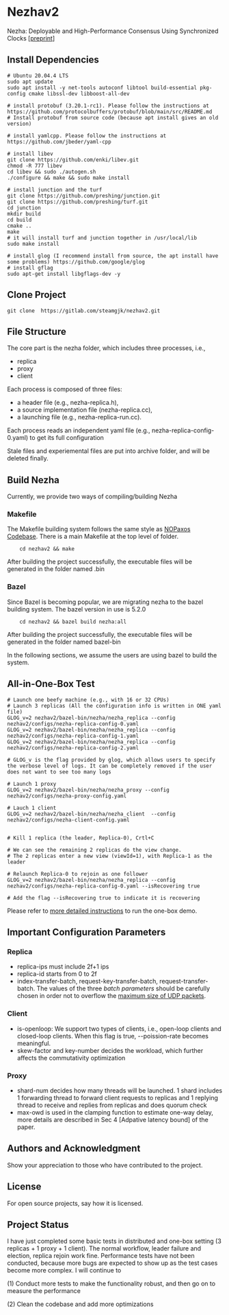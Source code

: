 # Nezhav2

Nezha: Deployable and High-Performance Consensus Using Synchronized Clocks [[preprint](https://arxiv.org/pdf/2206.03285.pdf)]



## Install Dependencies

```
# Ubuntu 20.04.4 LTS
sudo apt update
sudo apt install -y net-tools autoconf libtool build-essential pkg-config cmake libssl-dev libboost-all-dev

# install protobuf (3.20.1-rc1). Please follow the instructions at https://github.com/protocolbuffers/protobuf/blob/main/src/README.md 
# Install protobuf from source code (because apt install gives an old version)

# install yamlcpp. Please follow the instructions at https://github.com/jbeder/yaml-cpp

# install libev
git clone https://github.com/enki/libev.git
chmod -R 777 libev
cd libev && sudo ./autogen.sh 
./configure && make && sudo make install

# install junction and the turf
git clone https://github.com/preshing/junction.git
git clone https://github.com/preshing/turf.git
cd junction
mkdir build
cd build
cmake ..
make
# it will install turf and junction together in /usr/local/lib
sudo make install

# install glog (I recommend install from source, the apt install have some problems) https://github.com/google/glog
# install gflag 
sudo apt-get install libgflags-dev -y
```

## Clone Project

```
git clone  https://gitlab.com/steamgjk/nezhav2.git
```


## File Structure
The core part is the nezha folder, which includes three processes, i.e., 
- replica
- proxy
- client 

Each process is composed of three files: 
- a header file (e.g., nezha-replica.h), 
- a source implementation file (nezha-replica.cc), 
- a launching file (e.g., nezha-replica-run.cc). 

Each process reads an independent yaml file (e.g., nezha-replica-config-0.yaml) to get its full configuration

Stale files and experiemental files are put into archive folder, and will be deleted finally.


## Build Nezha
Currently, we provide two ways of compiling/building Nezha

### Makefile
The Makefile building system follows the same style as [NOPaxos Codebase](https://github.com/UWSysLab/NOPaxos). There is a main Makefile at the top level of folder. 

```
    cd nezhav2 && make
```

After building the project successfully, the executable files will be generated in the folder named .bin

### Bazel
Since Bazel is becoming popular, we are migrating nezha to the bazel building system. The bazel version in use is 5.2.0

```
    cd nezhav2 && bazel build nezha:all
```


After building the project successfully, the executable files will be generated in the folder named bazel-bin

In the following sections, we assume the users are using bazel to build the system.


## All-in-One-Box Test

```
# Launch one beefy machine (e.g., with 16 or 32 CPUs)
# Launch 3 replicas (All the configuration info is written in ONE yaml file)
GLOG_v=2 nezhav2/bazel-bin/nezha/nezha_replica --config nezhav2/configs/nezha-replica-config-0.yaml
GLOG_v=2 nezhav2/bazel-bin/nezha/nezha_replica --config nezhav2/configs/nezha-replica-config-1.yaml
GLOG_v=2 nezhav2/bazel-bin/nezha/nezha_replica --config nezhav2/configs/nezha-replica-config-2.yaml

# GLOG_v is the flag provided by glog, which allows users to specify the verbose level of logs. It can be completely removed if the user does not want to see too many logs

# Launch 1 proxy
GLOG_v=2 nezhav2/bazel-bin/nezha/nezha_proxy --config nezhav2/configs/nezha-proxy-config.yaml

# Lauch 1 client
GLOG_v=2 nezhav2/bazel-bin/nezha/nezha_client  --config nezhav2/configs/nezha-client-config.yaml


# Kill 1 replica (the leader, Replica-0), Crtl+C 

# We can see the remaining 2 replicas do the view change.
# The 2 replicas enter a new view (viewId=1), with Replica-1 as the leader

# Relaunch Replica-0 to rejoin as one follower
GLOG_v=2 nezhav2/bazel-bin/nezha/nezha_replica --config nezhav2/configs/nezha-replica-config-0.yaml --isRecovering true

# Add the flag --isRecovering true to indicate it is recovering

```

Please refer to [more detailed instructions](demo.md) to run the one-box demo.


## Important Configuration Parameters
### Replica
- replica-ips must include 2f+1 ips
- replica-id starts from 0 to 2f
- index-transfer-batch, request-key-transfer-batch, request-transfer-batch. The values of the three <em>batch parameters</em> should be carefully chosen in order not to overflow the [maximum size of UDP packets](https://stackoverflow.com/questions/1098897/what-is-the-largest-safe-udp-packet-size-on-the-internet). 

### Client
- is-openloop: We support two types of clients, i.e., open-loop clients and closed-loop clients. When this flag is true, --poission-rate becomes meaningful.
- skew-factor and key-number decides the workload, which further affects the commutativity optimization

### Proxy
- shard-num decides how many threads will be launched. 1 shard includes 1 forwarding thread to forward client requests to replicas and 1 replying thread to receive and replies from replicas and does quorum check
- max-owd  is used in the clamping function to estimate one-way delay, more details are described in Sec 4 [Adpative latency bound] of the paper.


## Authors and Acknowledgment
Show your appreciation to those who have contributed to the project.

## License
For open source projects, say how it is licensed.

## Project Status
I have just completed some basic tests in distributed and one-box setting (3 replicas + 1 proxy + 1 client). The normal workflow, leader failure and election, replica rejoin work fine. Performance tests have not been conducted, because more bugs are expected to show up as the test cases become more complex. I will continue to 

(1) Conduct more tests to make the functionality robust, and then go on to measure the performance

(2) Clean the codebase and add more optimizations

